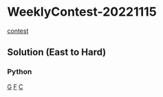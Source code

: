 # WeeklyContest-20221115

[contest](https://vjudge.net/contest/530040)

## Solution (East to Hard)

### Python
[G](G.python)
[F](F.python)
[C](C.python)
